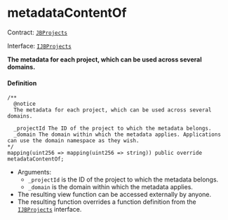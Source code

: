# metadataContentOf

Contract: [`JBProjects`](/dev/api/v3/contracts/jbprojects/README.md)

Interface: [`IJBProjects`](/dev/api/v3/interfaces/ijbprojects.md)

**The metadata for each project, which can be used across several domains.**

#### Definition

```
/** 
  @notice 
  The metadata for each project, which can be used across several domains.

  _projectId The ID of the project to which the metadata belongs.
  _domain The domain within which the metadata applies. Applications can use the domain namespace as they wish.
*/
mapping(uint256 => mapping(uint256 => string)) public override metadataContentOf;
```

* Arguments:
  * `_projectId` is the ID of the project to which the metadata belongs.
  * `_domain` is the domain within which the metadata applies.
* The resulting view function can be accessed externally by anyone.
* The resulting function overrides a function definition from the [`IJBProjects`](/dev/api/v3/interfaces/ijbprojects.md) interface.
